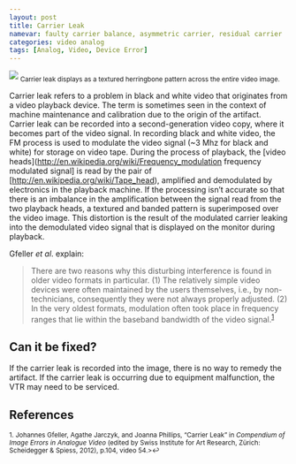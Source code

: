 ```yaml
---
layout: post
title: Carrier Leak
namevar: faulty carrier balance, asymmetric carrier, residual carrier
categories: video analog
tags: [Analog, Video, Device Error]
---
```


<img src="{{ site.baseurl }}/images/CarrierLeak_Flat.jpg">
<sub>Carrier leak displays as a textured herringbone pattern across the entire video image.</sub>

Carrier leak refers to a problem in black and white video that originates from a video playback device. The term is sometimes seen in the context of machine maintenance and calibration due to the origin of the artifact.  Carrier leak can be recorded into a second-generation video copy, where it becomes part of the video signal. In recording black and white video, the FM process is used to modulate the video signal (~3 Mhz for black and white) for storage on video tape. During the process of playback, the [video heads](http://en.wikipedia.org/wiki/Frequency_modulation frequency modulated signal] is read by the pair of [http://en.wikipedia.org/wiki/Tape_head), amplified and demodulated by electronics in the playback machine. If the processing isn’t accurate so that there is an imbalance in the amplification between the signal read from the two playback heads, a textured and banded pattern is superimposed over the video image. This distortion is the result of the modulated carrier leaking into the demodulated video signal that is displayed on the monitor during playback.

Gfeller _et al_. explain:

<blockquote>There are two reasons why this disturbing interference is found in older video formats in particular.  
(1) The relatively simple video devices were often maintained by the users themselves, i.e., by non-technicians, consequently they were not always properly adjusted.  
(2) In the very oldest formats, modulation often took place in frequency ranges that lie within the baseband bandwidth of the video signal.<sup><a href="#fn1" id="ref1">1</a></sup></blockquote>

## Can it be fixed?

If the carrier leak is recorded into the image, there is no way to remedy the artifact. If the carrier leak is occurring due to equipment malfunction, the VTR may need to be serviced.

## References

<sup id="fn1">1. Johannes Gfeller, Agathe Jarczyk, and Joanna Phillips, “Carrier Leak” in _Compendium of Image Errors in Analogue Video_ (edited by Swiss Institute for Art Research, Zürich: Scheidegger & Spiess, 2012), p.104, video 54.>↩</a></sup>  

